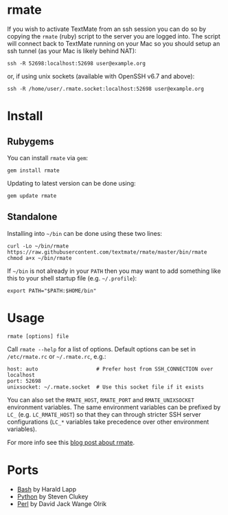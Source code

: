 # rmate

If you wish to activate TextMate from an ssh session you can do so by copying the `rmate` (ruby) script to the server you are logged into. The script will connect back to TextMate running on your Mac so you should setup an ssh tunnel (as your Mac is likely behind NAT):

	ssh -R 52698:localhost:52698 user@example.org

or, if using unix sockets (available with OpenSSH v6.7 and above):

	ssh -R /home/user/.rmate.socket:localhost:52698 user@example.org

# Install

## Rubygems

You can install `rmate` via `gem`:

	gem install rmate

Updating to latest version can be done using:

	gem update rmate

## Standalone

Installing into `~/bin` can be done using these two lines:

	curl -Lo ~/bin/rmate https://raw.githubusercontent.com/textmate/rmate/master/bin/rmate
	chmod a+x ~/bin/rmate

If `~/bin` is not already in your `PATH` then you may want to add something like this to your shell startup file (e.g. `~/.profile`):

	export PATH="$PATH:$HOME/bin"

# Usage

	rmate [options] file

Call `rmate --help` for a list of options. Default options can be set in `/etc/rmate.rc` or `~/.rmate.rc`, e.g.:

	host: auto                   # Prefer host from SSH_CONNECTION over localhost
	port: 52698
	unixsocket: ~/.rmate.socket  # Use this socket file if it exists

You can also set the `RMATE_HOST`, `RMATE_PORT` and `RMATE_UNIXSOCKET` environment variables.
The same environment variables can be prefixed by `LC_` (e.g. `LC_RMATE_HOST`) so that they can
through stricter SSH server configurations (`LC_*` variables take precedence over other environment
variables).

For more info see this [blog post about rmate](http://blog.macromates.com/2011/mate-and-rmate/ "TextMate Blog » mate and rmate").

# Ports

- [Bash](https://github.com/aurora/rmate) by Harald Lapp
- [Python](https://github.com/sclukey/rmate-python) by Steven Clukey
- [Perl](https://github.com/davidolrik/rmate-perl) by David Jack Wange Olrik
